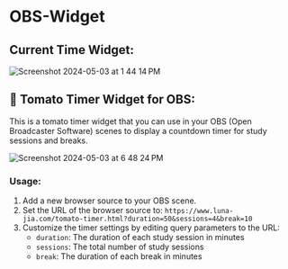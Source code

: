 # OBS-Widget
## Current Time Widget:
![Screenshot 2024-05-03 at 1 44 14 PM](https://github.com/Luna-Jia/OBS-Widget/assets/73403516/76814c69-55fe-4606-829d-eaae35ffab99)
## 🍅 Tomato Timer Widget for OBS:
This is a tomato timer widget that you can use in your OBS (Open Broadcaster Software) scenes to display a countdown timer for study sessions and breaks.

![Screenshot 2024-05-03 at 6 48 24 PM](https://github.com/Luna-Jia/OBS-Widget/assets/73403516/c1760d4b-62d3-410a-9398-4a91c8c1c48a)

### Usage:

1. Add a new browser source to your OBS scene.
2. Set the URL of the browser source to: `https://www.luna-jia.com/tomato-timer.html?duration=50&sessions=4&break=10`
3. Customize the timer settings by editing query parameters to the URL:
   - `duration`: The duration of each study session in minutes 
   - `sessions`: The total number of study sessions 
   - `break`: The duration of each break in minutes 

